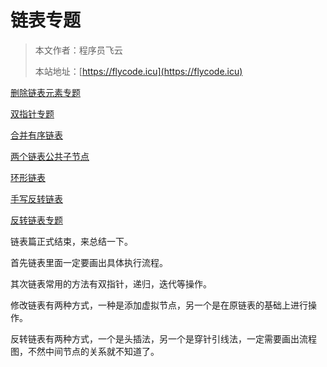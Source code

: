 # 链表专题

> 本文作者：程序员飞云
>
> 本站地址：[https://flycode.icu](https://flycode.icu)

[删除链表元素专题](删除链表元素专题.md)

[双指针专题](双指针专题.md)

[合并有序链表](合并有序链表.md)

[两个链表公共子节点](两个链表公共子节点.md)

[环形链表](链表中环的问题.md)

[手写反转链表](手写反转链表.md)

[反转链表专题](反转链表专题.md)

链表篇正式结束，来总结一下。

首先链表里面一定要画出具体执行流程。

其次链表常用的方法有双指针，递归，迭代等操作。

修改链表有两种方式，一种是添加虚拟节点，另一个是在原链表的基础上进行操作。

反转链表有两种方式，一个是头插法，另一个是穿针引线法，一定需要画出流程图，不然中间节点的关系就不知道了。
